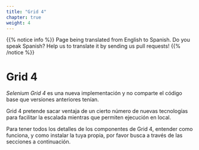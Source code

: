 ```yaml
---
title: "Grid 4"
chapter: true
weight: 4
---
```


{{% notice info %}}
<i class="fas fa-language"></i> Page being translated from 
English to Spanish. Do you speak Spanish? Help us to translate
it by sending us pull requests!
{{% /notice %}}

# Grid 4

_Selenium Grid 4_ es una nueva implementación y no comparte el código base que versiones anteriores tenían.

Grid 4 pretende sacar ventaja de un cierto número de nuevas tecnologías para facilitar la escalada mientras que permiten ejecución en local.

Para tener todos los detalles de los componentes de Grid 4, entender como funciona, y como instalar la tuya propia, por favor busca a través de las secciones a continuación.
